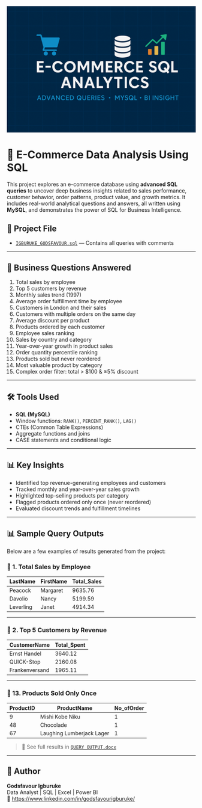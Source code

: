 <img src="./ecommerceimage.png" alt="E-Commerce SQL Banner" width="800"/>



# 🛒 E-Commerce Data Analysis Using SQL

This project explores an e-commerce database using **advanced SQL queries** to uncover deep business insights related to sales performance, customer behavior, order patterns, product value, and growth metrics.
It includes  real-world analytical questions and answers, all written using **MySQL**, and demonstrates the power of SQL for Business Intelligence. 



## 📁 Project File

- [`IGBURUKE_GODSFAVOUR.sql`](./IGBURUKE_GODSFAVOUR.sql) — Contains all queries with comments

---

## 🧠 Business Questions Answered

1. Total sales by employee  
2. Top 5 customers by revenue  
3. Monthly sales trend (1997)  
4. Average order fulfillment time by employee  
5. Customers in London and their sales  
6. Customers with multiple orders on the same day  
7. Average discount per product  
8. Products ordered by each customer  
9. Employee sales ranking  
10. Sales by country and category  
11. Year-over-year growth in product sales  
12. Order quantity percentile ranking  
13. Products sold but never reordered  
14. Most valuable product by category  
15. Complex order filter: total > $100 & ≥5% discount

---

## 🛠 Tools Used

- **SQL (MySQL)**
- Window functions: `RANK()`, `PERCENT_RANK()`, `LAG()`
- CTEs (Common Table Expressions)
- Aggregate functions and joins
- CASE statements and conditional logic

---

## 📊 Key Insights

- Identified top revenue-generating employees and customers
- Tracked monthly and year-over-year sales growth
- Highlighted top-selling products per category
- Flagged products ordered only once (never reordered)
- Evaluated discount trends and fulfillment timelines

---

## 📊 Sample Query Outputs

Below are a few examples of results generated from the project:

### 🔹 1. Total Sales by Employee

| LastName  | FirstName | Total_Sales |
|-----------|-----------|-------------|
| Peacock   | Margaret  | 9635.76     |
| Davolio   | Nancy     | 5199.59     |
| Leverling | Janet     | 4914.34     |

---

### 🔹 2. Top 5 Customers by Revenue

| CustomerName                          | Total_Spent |
|--------------------------------------|-------------|
| Ernst Handel                          | 3640.12     |
| QUICK-Stop                            | 2160.08     |
| Frankenversand                        | 1965.11     |

---


### 🔹 13. Products Sold Only Once

| ProductID | ProductName                 | No_ofOrder |
|-----------|-----------------------------|------------|
| 9         | Mishi Kobe Niku             | 1          |
| 48        | Chocolade                   | 1          |
| 67        | Laughing Lumberjack Lager   | 1          |

> 🔎 See full results in [`QUERY OUTPUT.docx`](./QUERY%20OUTPUT.docx)

---

## 🔗 Author

**Godsfavour Igburuke**  
Data Analyst | SQL | Excel | Power BI  
📧 https://www.linkedin.com/in/godsfavourigburuke/  



